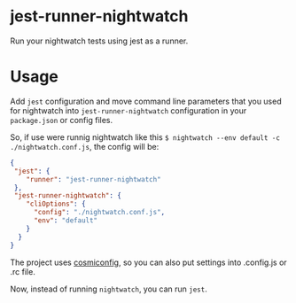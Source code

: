 # jest-runner-nightwatch

Run your nightwatch tests using jest as a runner. 

# Usage
Add `jest` configuration and move command line parameters that you used for nightwatch into `jest-runner-nightwatch` configuration in your `package.json` or config files.

So, if use were runnig nightwatch like this `$ nightwatch --env default -c ./nightwatch.conf.js`, the config will be:
```json
{
 "jest": {
    "runner": "jest-runner-nightwatch"
 }, 
 "jest-runner-nightwatch": {
    "cliOptions": {
      "config": "./nightwatch.conf.js",
      "env": "default"
    }
  }
}
```
The project uses [cosmiconfig](https://github.com/davidtheclark/cosmiconfig), so you can also put settings 
into .config.js or .rc file.

Now, instead of running `nightwatch`, you can run `jest`.


